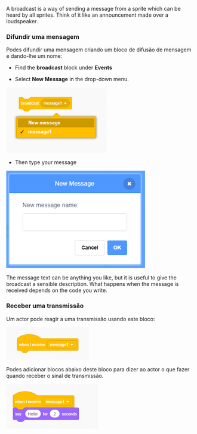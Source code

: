 A broadcast is a way of sending a message from a sprite which can be heard by all sprites. Think of it like an announcement made over a loudspeaker.

### Difundir uma mensagem

Podes difundir uma mensagem criando um bloco de difusão de mensagem e dando-lhe um nome:

+ Find the **broadcast** block under **Events**

+ Select **New Message** in the drop-down menu.

![broadcast block dropdown](images/broadcast-block.png)

+ Then type your message

![Create a broadcast](images/new-broadcast.png)

The message text can be anything you like, but it is useful to give the broadcast a sensible description. What happens when the message is received depends on the code you write.

### Receber uma transmissão

Um actor pode reagir a uma transmissão usando este bloco:

![Receber uma transmissão](images/receive-a-broadcast.png)

Podes adicionar blocos abaixo deste bloco para dizer ao actor o que fazer quando receber o sinal de transmissão.

![Receive example](images/receive-example.png)